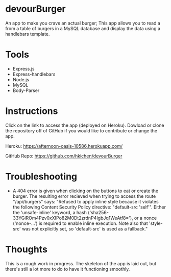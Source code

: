 # devourBurger
An app to make you crave an actual burger; This app allows you to read a from a table of burgers in a MySQL database and display the data using a handlebars template.

# Tools
- Express.js
- Express-handlebars
- Node.js
- MySQL
- Body-Parser

# Instructions

Click on the link to access the app (deployed on Heroku). Dowload or clone the repository off of GitHub if you would like to contribute or change the app.

Heroku: https://afternoon-oasis-10586.herokuapp.com/

GitHub Repo: https://github.com/hkichen/devourBurger

# Troubleshooting
- A 404 error is given when clicking on the buttons to eat or create the burger. The resulting error recieved when trying to access the route "/api/burgers" says: "Refused to apply inline style because it violates the following Content Security Policy directive: "default-src 'self'". Either the 'unsafe-inline' keyword, a hash ('sha256-33YGiROm4Pzv0xXIPo82M0Dt2zrdnP4IgbJq1WeAtf8='), or a nonce ('nonce-...') is required to enable inline execution. Note also that 'style-src' was not explicitly set, so 'default-src' is used as a fallback."

# Thoughts
This is a rough work in progress. The skeleton of the app is laid out, but there's still a lot more to do to have it functioning smoothly.
